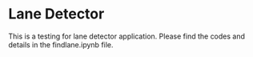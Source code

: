 # Lane Detector

This is a testing for lane detector application. Please find the codes and details in the findlane.ipynb file.
